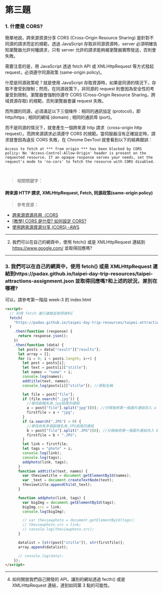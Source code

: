 # 第三題

### 1. 什麼是 CORS?

簡單地說，跨來源資源分享 CORS (Cross-Origin Resource Sharing) 是針對不同源的請求而定的規範，透過 JavaScript 存取非同源資源時，server 必須明確告知瀏覽器允許何種請求，只有 server 允許的請求能夠被瀏覽器實際發送，否則會失敗。

需要注意的是，用 JavaScript 透過 fetch API 或 XMLHttpRequest 等方式發起 request，必須遵守同源政策 (same-origin policy)。

什麼是同源政策呢？就是使用 JavaScript 存取資源時，如果是同源的情況下，存取不會受到限制；然而，在同源政策下，非同源的 request 則會因為安全性的考量受到限制。瀏覽器會強制你遵守 CORS (Cross-Origin Resource Sharing，跨域資源存取) 的規範，否則瀏覽器會讓 request 失敗。

而所謂的同源，必須滿足以下三個條件：相同的通訊協定 (protocol)，即 http/https ; 相同的網域 (domain) ; 相同的通訊埠 (port)。

而不是同源的情況下，就會產生一個跨來源 http 請求（cross-origin http request）。而跨來源請求必須遵守 CORS 的規範。當伺服器沒有正確設定時，請求就會因為違反 CORS 失敗，在 Chrome DevTool 就會看到以下的經典錯誤：

```
Access to fetch at *** from origin *** has been blocked by CORS policy: No 'Access-Control-Allow-Origin' header is present on the requested resource. If an opaque response serves your needs, set the request's mode to 'no-cors' to fetch the resource with CORS disabled.
```

<br />

> 相關關鍵字：

#### 跨來源 HTTP 請求, XMLHttpRequest, Fetch, 同源政策(same-origin policy)

> 參考資源：

- [跨來源資源共用（CORS](https://developer.mozilla.org/zh-TW/docs/Web/HTTP/CORS)
- [[教學] CORS 是什麼? 如何設定 CORS?](https://shubo.io/what-is-cors/#什麼是-cors-cross-origin-resource-sharing)
- [使用跨來源資源分享 (CORS) -AWS](https://docs.aws.amazon.com/zh_tw/AmazonS3/latest/userguide/cors.html)

<hr >

2. 我們可以在自己的網頁中，使用 fetch() 或是 XMLHttpRequest 連結到 https://www.google.com/ 並取得回應嗎?

<hr >

### 3. 我們可以在自己的網頁中，使用 fetch() 或是 XMLHttpRequest 連結到https://padax.github.io/taipei-day-trip-resources/taipei-attractions-assignment.json 並取得回應嗎?和上述的狀況，差別在哪裡?

可以，請參考第一階段 week-3 的 index.html

```html
<script>
  // 利用 fetch 進行連線並取得資料{
  fetch(
    "https://padax.github.io/taipei-day-trip-resources/taipei-attractions-assignment.json"
  )
    .then(function (response) {
      return response.json();
    })
    .then(function (data) {
      let posts = data["result"]["results"];
      let array = [];
      for (i = 0; i < posts.length; i++) {
        let post = posts[i];
        let text = posts[i]["stitle"];
        let names = "name" + i;
        console.log(names);
        addtitle(text, names);
        console.log(posts[i]["stitle"]); //景點名稱

        let file = post["file"];
        if (file.search(".jpg")) {
          //尋找副檔名為.jpg結尾的連結
          a = post["file"].split("jpg")[0]; //分隔後將第一張圖片連結存入 a 陣列
          firstfile = a + "jpg";
        }
        if (a.search(".JPG") > 0) {
          //尋找尚有多個副檔名為.JPG結尾的連結
          b = post["file"].split(".JPG")[0]; //分隔後將第一張圖片連結存入 b 陣列
          firstfile = b + ".JPG";
        }
        let link = firstfile;
        let tags = "photo" + i;
        console.log(link);
        console.log(tags);
        addphoto(link, tags);
      }
      function addtitle(text, names) {
        var theviewtitle = document.getElementById(names);
        var _text = document.createTextNode(text);
        theviewtitle.appendChild(_text);
      }

      function addphoto(link, tags) {
        var bigImg = document.getElementById(tags);
        bigImg.src = link;
        console.log(bigImg);

        // var theviewphoto = document.getElementById(tags);
        // theviewphoto.src = link;
        // console.log(theviewphoto.src);
      }

      datalist = [str(post["stitle"]), str(firstfile)];
      array.append(datalist);

      // console.log(data);
    });
</script>
```

<hr >

4. 如何開放我們自己開發的 API，讓別的網站透過 fecth() 或是 XMLHttpRequest 連結，達到如同第 3 點的可能性。
